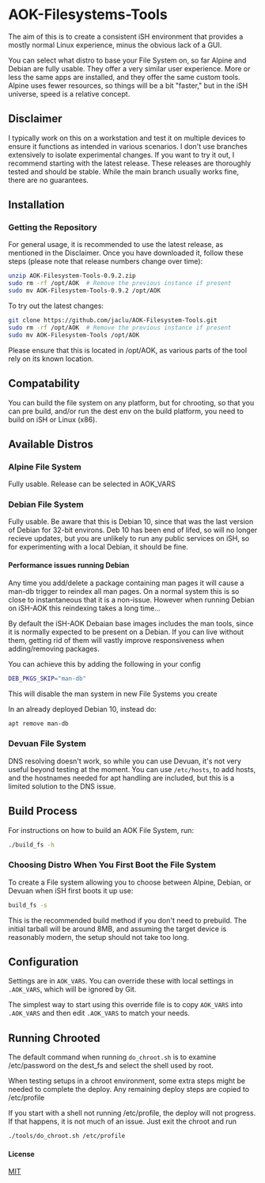 # AOK-Filesystems-Tools

The aim of this is to create a consistent iSH environment that provides a mostly normal Linux experience, minus the obvious lack of a GUI.

You can select what distro to base your File System on, so far Alpine and Debian are fully usable. They offer a very similar user experience. More or less the same apps are installed, and they offer the same custom tools. Alpine uses fewer resources, so things will be a bit "faster," but in the iSH universe, speed is a relative concept.

## Disclaimer

I typically work on this on a workstation and test it on multiple devices to ensure it functions as intended in various scenarios. I don't use branches extensively to isolate experimental changes. If you want to try it out, I recommend starting with the latest release. These releases are thoroughly tested and should be stable. While the main branch usually works fine, there are no guarantees.

## Installation

### Getting the Repository

For general usage, it is recommended to use the latest release, as mentioned in the Disclaimer. Once you have downloaded it, follow these steps (please note that release numbers change over time):

```sh
unzip AOK-Filesystem-Tools-0.9.2.zip 
sudo rm -rf /opt/AOK  # Remove the previous instance if present
sudo mv AOK-Filesystem-Tools-0.9.2 /opt/AOK
```

To try out the latest changes:

```sh
git clone https://github.com/jaclu/AOK-Filesystem-Tools.git 
sudo rm -rf /opt/AOK  # Remove the previous instance if present
sudo mv AOK-Filesystem-Tools /opt/AOK
```

Please ensure that this is located in /opt/AOK, as various parts of the tool rely on its known location.

## Compatability

You can build the file system on any platform, but for chrooting, so that you can pre build, and/or run the dest env on the build platform, you need to build on iSH or Linux (x86).

## Available Distros

### Alpine File System

Fully usable. Release can be selected in AOK_VARS

### Debian File System

Fully usable. Be aware that this is Debian 10, since that was the last version of Debian for 32-bit environs. Deb 10 has been end of lifed, so will no longer recieve updates, but you are unlikely to run any public services on iSH, so for experimenting with a local Debian, it should be fine.

#### Performance issues running Debian

Any time you add/delete a package containing man pages it will cause a man-db trigger to reindex all man pages. On a normal system this is so close to instantaneous that it is a non-issue. However when running Debian on iSH-AOK this reindexing takes a long time...

By default the iSH-AOK Debaian base images includes the man tools, since it is normally expected to be present on a Debian. If you can live without them, getting rid of them will vastly improve responsiveness when adding/removing packages.

You can achieve this by adding the following in your config

```sh
DEB_PKGS_SKIP="man-db"
```

This will disable the man system in new File Systems you create

In an already deployed Debian 10, instead do:

```sh
apt remove man-db
```

### Devuan File System

DNS resolving doesn't work, so while you can use Devuan, it's not very useful beyond testing at the moment. You can use `/etc/hosts`, to add hosts, and the hostnames needed for apt handling are included, but this is a limited solution to the DNS issue.

## Build Process

For instructions on how to build an AOK File System, run:

```sh
./build_fs -h
```

### Choosing Distro When You First Boot the File System

To create a File system allowing you to choose between Alpine, Debian, or Devuan when iSH first boots it up use:

```sh
build_fs -s
```

This is the recommended build method if you don't need to prebuild. The initial tarball will be around 8MB, and assuming the target device is reasonably modern, the setup should not take too long.

## Configuration

Settings are in `AOK_VARS`. You can override these with local settings in `.AOK_VARS`, which will be ignored by Git.

The simplest way to start using this override file is to copy `AOK_VARS` into `.AOK_VARS` and then edit `.AOK_VARS` to match your needs.

## Running Chrooted

The default command when running `do_chroot.sh` is to examine /etc/password on the dest_fs and select the shell used by root.

When testing setups in a chroot environment, some extra steps might be needed to complete the deploy. Any remaining deploy steps are copied to /etc/profile

If you start with a shell not running /etc/profile, the deploy will not progress. If that happens, it is not much of an issue. Just exit the chroot and run


```bash
./tools/do_chroot.sh /etc/profile
```

#### License

[MIT](LICENSE)

